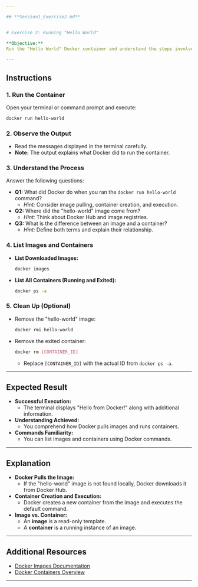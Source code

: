 ```yaml
---

## **Session1_Exercise2.md**


# Exercise 2: Running "Hello World"

**Objective:**  
Run the "Hello World" Docker container and understand the steps involved in its execution.

---
```


## **Instructions**

### 1. Run the Container

Open your terminal or command prompt and execute:

```bash
docker run hello-world
```

### 2. Observe the Output

- Read the messages displayed in the terminal carefully.
- **Note:** The output explains what Docker did to run the container.

### 3. Understand the Process

Answer the following questions:

- **Q1:** What did Docker do when you ran the `docker run hello-world` command?
  - *Hint:* Consider image pulling, container creation, and execution.
- **Q2:** Where did the "hello-world" image come from?
  - *Hint:* Think about Docker Hub and image registries.
- **Q3:** What is the difference between an image and a container?
  - *Hint:* Define both terms and explain their relationship.

### 4. List Images and Containers

- **List Downloaded Images:**

  ```bash
  docker images
  ```

- **List All Containers (Running and Exited):**

  ```bash
  docker ps -a
  ```

### 5. Clean Up (Optional)

- Remove the "hello-world" image:

  ```bash
  docker rmi hello-world
  ```

- Remove the exited container:

  ```bash
  docker rm [CONTAINER_ID]
  ```

  - Replace `[CONTAINER_ID]` with the actual ID from `docker ps -a`.

---

## **Expected Result**

- **Successful Execution:**
  - The terminal displays "Hello from Docker!" along with additional information.
- **Understanding Achieved:**
  - You comprehend how Docker pulls images and runs containers.
- **Commands Familiarity:**
  - You can list images and containers using Docker commands.

---

## **Explanation**

- **Docker Pulls the Image:**
  - If the "hello-world" image is not found locally, Docker downloads it from Docker Hub.
- **Container Creation and Execution:**
  - Docker creates a new container from the image and executes the default command.
- **Image vs. Container:**
  - An **image** is a read-only template.
  - A **container** is a running instance of an image.

---

## **Additional Resources**

- [Docker Images Documentation](https://docs.docker.com/engine/reference/commandline/images/)
- [Docker Containers Overview](https://docs.docker.com/get-started/overview/)

---